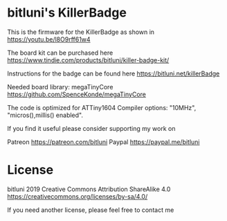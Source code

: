 # bitluni's KillerBadge
This is the firmware for the KillerBadge as shown in https://youtu.be/l8O9rff61w4

The board kit can be purchased here https://www.tindie.com/products/bitluni/killer-badge-kit/

Instructions for the badge can be found here https://bitluni.net/killerBadge

Needed board library: megaTinyCore https://github.com/SpenceKonde/megaTinyCore

The code is optimized for ATTiny1604
Compiler options: "10MHz", "micros(),millis() enabled".

If you find it useful please consider supporting my work on

Patreon https://patreon.com/bitluni
Paypal https://paypal.me/bitluni

# License
bitluni 2019
Creative Commons Attribution ShareAlike 4.0
https://creativecommons.org/licenses/by-sa/4.0/

If you need another license, please feel free to contact me
